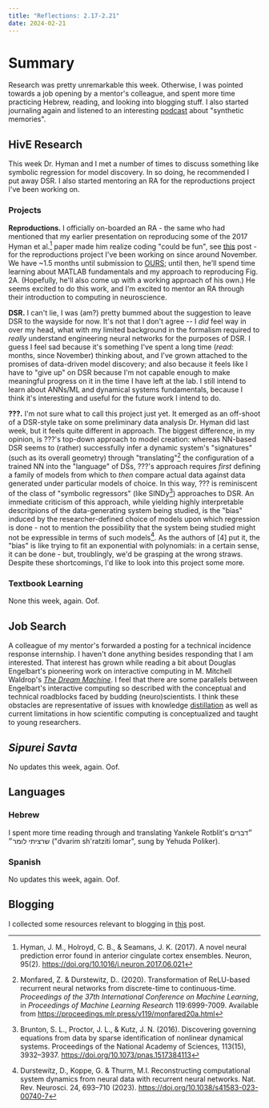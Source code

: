 ```yaml
---
title: "Reflections: 2.17-2.21"
date: 2024-02-21
---
```

# Summary 
Research was pretty unremarkable this week. Otherwise, I was pointed towards a job opening by a mentor's colleague, and spent more time practicing Hebrew, reading, and looking into blogging stuff. I also started journaling again and listened to an interesting [podcast](https://www.npr.org/2025/01/24/1226561694/ted-radio-hour-future-of-memory-technology) about "synthetic memories".  

## HivE Research
This week Dr. Hyman and I met a number of times to discuss something like symbolic regression for model discovery. In so doing, he recommended I put away DSR. I also started mentoring an RA for the reproductions project I've been working on. 

### Projects
**Reproductions.** I officially on-boarded an RA - the same who had mentioned that my earlier presentation on reproducing some of the 2017 Hyman et al.[^1] paper made him realize coding "could be fun", see [this](2024-02-14-reflections.md) post - for the reproductions project I've been working on since around November. We have ~1.5 months until submission to [OURS](https://www.unlv.edu/our/research-symposia); until then, he'll spend time learning about MATLAB fundamentals and my approach to reproducing Fig. 2A. (Hopefully, he'll also come up with a working approach of his own.) He seems excited to do this work, and I'm excited to mentor an RA through their introduction to computing in neuroscience.  

**DSR.** I can't lie, I was (am?) pretty bummed about the suggestion to leave DSR to the wayside for now. It's not that I don't agree -- I *did* feel way in over my head, what with my limited background in the formalism required to *really* understand engineering neural networks for the purposes of DSR. I guess I feel sad because it's something I've spent a long time (*read:* months, since November) thinking about, and I've grown attached to the promises of data-driven model discovery; and also because it feels like I have to "give up" on DSR because I'm not capable enough to make meaningful progress on it in the time I have left at the lab. I still intend to learn about ANNs/ML and dynamical systems fundamentals, because I think it's interesting and useful for the future work I intend to do. 

**???.** I'm not sure what to call this project just yet. It emerged as an off-shoot of a DSR-style take on some preliminary data analysis Dr. Hyman did last week, but it feels quite different in approach. The biggest difference, in my opinion, is ???'s top-down approach to model creation: whereas NN-based DSR seems to (rather) successfully infer a dynamic system's "signatures" (such as its overall geometry) through "translating"[^2] the configuration of a trained NN into the "language" of DSs, ???'s approach requires *first* defining a family of models from which to *then* compare actual data against data generated under particular models of choice. In this way, ??? is reminiscent of the class of "symbolic regressors" (like SINDy[^3]) approaches to DSR. An immediate criticism of this approach, while yielding highly interpretable descritpions of the data-generating system being studied, is the "bias" induced by the researcher-defined choice of models upon which regression is done - not to mention the possibility that the system being studied might not be expressible in terms of such models[^4]. As the authors of [4] put it, the "bias" is like trying to fit an exponential with polynomials: in a certain sense, it can be done - but, troublingly, we'd be grasping at the wrong straws. Despite these shortcomings, I'd like to look into this project some more. 

### Textbook Learning
None this week, again. Oof. 

## Job Search
A colleague of my mentor's forwarded a posting for a technical incidence response internship. I haven't done anything besides responding that I am interested. That interest has grown while reading a bit about Douglas Engelbart's pioneering work on interactive computing in M. Mitchell Waldrop's [*The Dream Machine*](https://press.stripe.com/the-dream-machine). I feel that there are some parallels between Engelbart's interactive computing so described with the conceptual and technical roadblocks faced by budding (neuro)scientists. I think these obstacles are representative of issues with knowledge [distillation](https://distill.pub/2017/research-debt/) as well as current limitations in how scientific computing is conceptualized and taught to young researchers.    

## *Sipurei Savta*
No updates this week, again. Oof. 

## Languages
### Hebrew
I spent more time reading through and translating Yankele Rotblit's ״דברים שרציתי לומר״ ("dvarim sh'ratziti lomar", sung by Yehuda Poliker).  

### Spanish
No updates this week, again. Oof. 

## Blogging
I collected some resources relevant to blogging in [this](2024-02-16-blog-resources.md) post. 

[^1]: Hyman, J. M., Holroyd, C. B., & Seamans, J. K. (2017). A novel neural prediction error found in anterior cingulate cortex ensembles. Neuron, 95(2). https://doi.org/10.1016/j.neuron.2017.06.021
[^2]: Monfared, Z. & Durstewitz, D.. (2020). Transformation of ReLU-based recurrent neural networks from discrete-time to continuous-time. *Proceedings of the 37th International Conference on Machine Learning*, in *Proceedings of Machine Learning Research* 119:6999-7009. Available from https://proceedings.mlr.press/v119/monfared20a.html
[^3]: Brunton, S. L., Proctor, J. L., & Kutz, J. N. (2016). Discovering governing equations from data by sparse identification of nonlinear dynamical systems. Proceedings of the National Academy of Sciences, 113(15), 3932–3937. https://doi.org/10.1073/pnas.1517384113 
[^4]: Durstewitz, D., Koppe, G. & Thurm, M.I. Reconstructing computational system dynamics from neural data with recurrent neural networks. Nat. Rev. Neurosci. 24, 693–710 (2023). https://doi.org/10.1038/s41583-023-00740-7
